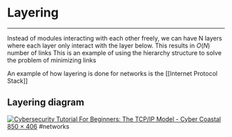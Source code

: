 # Layering
---
Instead of modules interacting with each other freely, we can have N layers where each layer only interact with the layer below. This results in $O(N)$ number of links
This is an example of using the hierarchy structure to solve the problem of minimizing links

An example of how layering is done for networks is the [[Internet Protocol Stack]]

## Layering diagram
[![Cybersecurity Tutorial For Beginners: The TCP/IP Model - Cyber Coastal](https://cybercoastal.com/wp-content/uploads/2021/09/The-logical-mapping-between-OSI-basic-reference-model-and-the-TCP-IP-stack.jpg)850 × 406](https://cybercoastal.com/cybersecurity-tutorial-for-beginners-the-tcp-ip-model/)
#networks